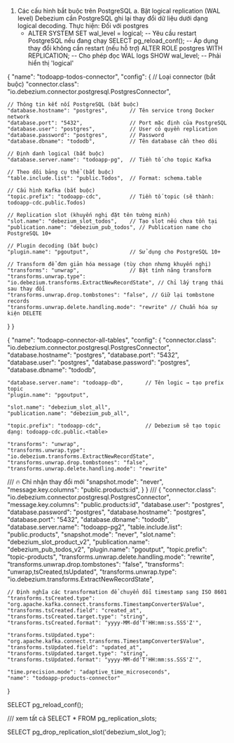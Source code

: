1. Các cấu hình bắt buộc trên PostgreSQL
   a. Bật logical replication (WAL level)
   Debezium cần PostgreSQL ghi lại thay đổi dữ liệu dưới dạng logical decoding.
   Thực hiện: Đối với postgres
   + ALTER SYSTEM SET wal_level = logical; -- Yêu cầu restart PostgreSQL nếu đang chạy
   SELECT pg_reload_conf(); -- Áp dụng thay đổi không cần restart (nếu hỗ trợ)
   ALTER ROLE postgres WITH REPLICATION; -- Cho phép đọc WAL logs
   SHOW wal_level; -- Phải hiển thị 'logical'

{
"name": "todoapp-todos-connector",
"config": {
// Loại connector (bắt buộc)
"connector.class": "io.debezium.connector.postgresql.PostgresConnector",

    // Thông tin kết nối PostgreSQL (bắt buộc)
    "database.hostname": "postgres",       // Tên service trong Docker network
    "database.port": "5432",               // Port mặc định của PostgreSQL
    "database.user": "postgres",           // User có quyền replication
    "database.password": "postgres",       // Password
    "database.dbname": "tododb",           // Tên database cần theo dõi

    // Định danh logical (bắt buộc)
    "database.server.name": "todoapp-pg",  // Tiền tố cho topic Kafka

    // Theo dõi bảng cụ thể (bắt buộc)
    "table.include.list": "public.Todos",  // Format: schema.table

    // Cấu hình Kafka (bắt buộc)
    "topic.prefix": "todoapp-cdc",         // Tiền tố topic (sẽ thành: todoapp-cdc.public.Todos)

    // Replication slot (khuyến nghị đặt tên tường minh)
    "slot.name": "debezium_slot_todos",    // Tạo slot nếu chưa tồn tại
    "publication.name": "debezium_pub_todos", // Publication name cho PostgreSQL 10+

    // Plugin decoding (bắt buộc)
    "plugin.name": "pgoutput",             // Sử dụng cho PostgreSQL 10+

    // Transform để đơn giản hóa message (tùy chọn nhưng khuyến nghị)
    "transforms": "unwrap",                // Bật tính năng transform
    "transforms.unwrap.type": "io.debezium.transforms.ExtractNewRecordState", // Chỉ lấy trạng thái sau thay đổi
    "transforms.unwrap.drop.tombstones": "false", // Giữ lại tombstone records
    "transforms.unwrap.delete.handling.mode": "rewrite" // Chuẩn hóa sự kiện DELETE

}
}

{
"name": "todoapp-connector-all-tables",
"config": {
"connector.class": "io.debezium.connector.postgresql.PostgresConnector",
"database.hostname": "postgres",
"database.port": "5432",
"database.user": "postgres",
"database.password": "postgres",
"database.dbname": "tododb",

    "database.server.name": "todoapp-db",       // Tên logic → tạo prefix topic
    "plugin.name": "pgoutput",

    "slot.name": "debezium_slot_all",
    "publication.name": "debezium_pub_all",

    "topic.prefix": "todoapp-cdc",              // Debezium sẽ tạo topic dạng: todoapp-cdc.public.<table>

    "transforms": "unwrap",
    "transforms.unwrap.type": "io.debezium.transforms.ExtractNewRecordState",
    "transforms.unwrap.drop.tombstones": "false",
    "transforms.unwrap.delete.handling.mode": "rewrite"

/// 🔥 Chỉ nhận thay đổi mới
"snapshot.mode": "never",
"message.key.columns": "public.products:id",
}
}
///
{
"connector.class": "io.debezium.connector.postgresql.PostgresConnector",
"message.key.columns": "public.products:id",
"database.user": "postgres",
"database.password": "postgres",
"database.hostname": "postgres",
"database.port": "5432",
"database.dbname": "tododb",
"database.server.name": "todoapp-pg2",
"table.include.list": "public.products",
"snapshot.mode": "never",
"slot.name": "debezium_slot_product_v2",
"publication.name": "debezium_pub_todos_v2",
"plugin.name": "pgoutput",
"topic.prefix": "topic-products",
"transforms.unwrap.delete.handling.mode": "rewrite",
"transforms.unwrap.drop.tombstones": "false",
"transforms": "unwrap,tsCreated,tsUpdated",
"transforms.unwrap.type": "io.debezium.transforms.ExtractNewRecordState",

    // Định nghĩa các transformation để chuyển đổi timestamp sang ISO 8601
    "transforms.tsCreated.type": "org.apache.kafka.connect.transforms.TimestampConverter$Value",
    "transforms.tsCreated.field": "created_at",
    "transforms.tsCreated.target.type": "string",
    "transforms.tsCreated.format": "yyyy-MM-dd'T'HH:mm:ss.SSS'Z'",

    "transforms.tsUpdated.type": "org.apache.kafka.connect.transforms.TimestampConverter$Value",
    "transforms.tsUpdated.field": "updated_at",
    "transforms.tsUpdated.target.type": "string",
    "transforms.tsUpdated.format": "yyyy-MM-dd'T'HH:mm:ss.SSS'Z'",

    "time.precision.mode": "adaptive_time_microseconds",
    "name": "todoapp-products-connector"

}

SELECT pg_reload_conf();

/// xem tất cả 
SELECT \* FROM pg_replication_slots;

SELECT pg_drop_replication_slot('debezium_slot_log');
